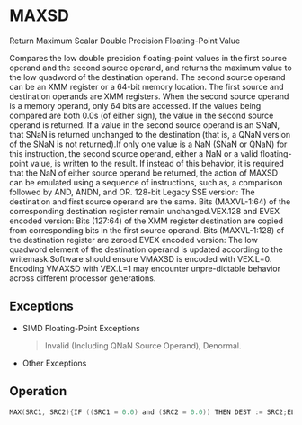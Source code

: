 # MAXSD

Return Maximum Scalar Double Precision Floating-Point Value

Compares the low double precision floating-point values in the first source operand and the second source operand, and returns the maximum value to the low quadword of the destination operand.
The second source operand can be an XMM register or a 64-bit memory location.
The first source and destination operands are XMM registers.
When the second source operand is a memory operand, only 64 bits are accessed.
If the values being compared are both 0.0s (of either sign), the value in the second source operand is returned.
If a value in the second source operand is an SNaN, that SNaN is returned unchanged to the destination (that is, a QNaN version of the SNaN is not returned).If only one value is a NaN (SNaN or QNaN) for this instruction, the second source operand, either a NaN or a valid floating-point value, is written to the result.
If instead of this behavior, it is required that the NaN of either source operand be returned, the action of MAXSD can be emulated using a sequence of instructions, such as, a comparison followed by AND, ANDN, and OR.
128-bit Legacy SSE version: The destination and first source operand are the same.
Bits (MAXVL-1:64) of the corresponding destination register remain unchanged.VEX.128 and EVEX encoded version: Bits (127:64) of the XMM register destination are copied from corresponding bits in the first source operand.
Bits (MAXVL-1:128) of the destination register are zeroed.EVEX encoded version: The low quadword element of the destination operand is updated according to the writemask.Software should ensure VMAXSD is encoded with VEX.L=0.
Encoding VMAXSD with VEX.L=1 may encounter unpre-dictable behavior across different processor generations.

## Exceptions

- SIMD Floating-Point Exceptions
  > Invalid (Including QNaN Source Operand), Denormal.
- Other Exceptions

## Operation

```C
MAX(SRC1, SRC2){IF ((SRC1 = 0.0) and (SRC2 = 0.0)) THEN DEST := SRC2;ELSE IF (SRC1 = NaN) THEN DEST := SRC2; FI;ELSE IF (SRC2 = NaN) THEN DEST := SRC2; FI;ELSE IF (SRC1 > SRC2) THEN DEST := SRC1;ELSE DEST := SRC2; VMAXSD (EVEX Encoded Version)IF k1[0] or *no writemask*THENDEST[63:0] := MAX(SRC1[63:0], SRC2[63:0])ELSE IF *merging-masking*; merging-maskingTHEN *DEST[63:0] remains unchanged*ELSE ; zeroing-maskingDEST[63:0] := 0FI;FI;DEST[127:64] := SRC1[127:64]DEST[MAXVL-1:128] := 0VMAXSD (VEX.128 Encoded Version)DEST[63:0] := MAX(SRC1[63:0], SRC2[63:0])DEST[127:64] := SRC1[127:64]DEST[MAXVL-1:128] := 0MAXSD (128-bit Legacy SSE Version)DEST[63:0] := MAX(DEST[63:0], SRC[63:0])DEST[MAXVL-1:64] (Unmodified)Intel C/C++ Compiler Intrinsic EquivalentVMAXSD __m128d _mm_max_round_sd( __m128d a, __m128d b, int);VMAXSD __m128d _mm_mask_max_round_sd(__m128d s, __mmask8 k, __m128d a, __m128d b, int);VMAXSD __m128d _mm_maskz_max_round_sd( __mmask8 k, __m128d a, __m128d b, int);MAXSD __m128d _mm_max_sd(__m128d a, __m128d b)
```
